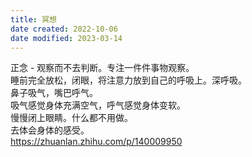 ```yaml
---
title: 冥想
date created: 2022-10-06
date modified: 2023-03-14
---
```


正念 - 观察而不去判断。专注一件件事物观察。  
睡前完全放松，闭眼，将注意力放到自己的呼吸上。深呼吸。  
鼻子吸气，嘴巴呼气。  
吸气感觉身体充满空气，呼气感觉身体变软。  
慢慢闭上眼睛。什么都不用做。  
去体会身体的感受。  
https://zhuanlan.zhihu.com/p/140009950
